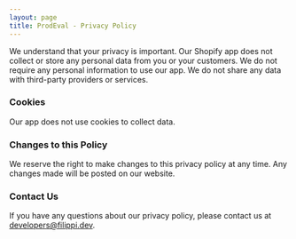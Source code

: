 ```yaml
---
layout: page
title: ProdEval - Privacy Policy
---
```


We understand that your privacy is important. Our Shopify app does not collect or store any personal data from you or your customers. We do not require any personal information to use our app. We do not share any data with third-party providers or services.

### Cookies

Our app does not use cookies to collect data.

### Changes to this Policy

We reserve the right to make changes to this privacy policy at any time. Any changes made will be posted on our website.

### Contact Us

If you have any questions about our privacy policy, please contact us at developers@filippi.dev.
